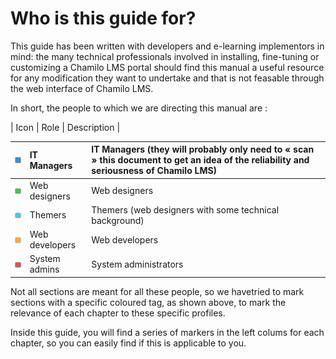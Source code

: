 # Who is this guide for?

This guide has been written with developers and e-learning implementors in mind: the many technical professionals involved in installing, fine-tuning or customizing a Chamilo LMS portal should find this manual a useful resource for any modification they want to undertake and that is not feasable through the web interface of Chamilo LMS.

In short, the people to which we are directing this manual are :

\| Icon \| Role \| Description \|

| ![](../../.gitbook/assets/images1%20%286%29.png) | IT Managers | IT Managers \(they will probably only need to « scan » this document to get an idea of the reliability and seriousness of Chamilo LMS\) |
| :--- | :--- | :--- |
| ![](../../.gitbook/assets/images6%20%286%29.png) | Web designers | Web designers |
| ![](../../.gitbook/assets/images10%20%284%29.png) | Themers | Themers \(web designers with some technical background\) |
| ![](../../.gitbook/assets/images11%20%289%29.png) | Web developers | Web developers |
| ![](../../.gitbook/assets/images12%20%287%29.png) | System admins | System administrators |

Not all sections are meant for all these people, so we havetried to mark sections with a specific coloured tag, as shown above, to mark the relevance of each chapter to these specific profiles.

Inside this guide, you will find a series of markers in the left colums for each chapter, so you can easily find if this is applicable to you.

